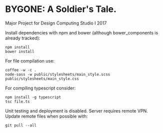 # BYGONE: A Soldier's Tale.
Major Project for Design Computing Studio I 2017

Install dependencies with npm and bower (although bower_components is already tracked):
``` 
npm install
bower install
```

For file compilation use:
```
coffee -w -c .
node-sass -w public/stylesheets/main_style.scss public/stylesheets/main_style.css
```

For compiling typescript consider:
```
npm install -g typescript
tsc file.ts
```

Unit testing and deployment is disabled. Server requires remote VPN. Update remote files when possible with:
```
git pull --all
```
